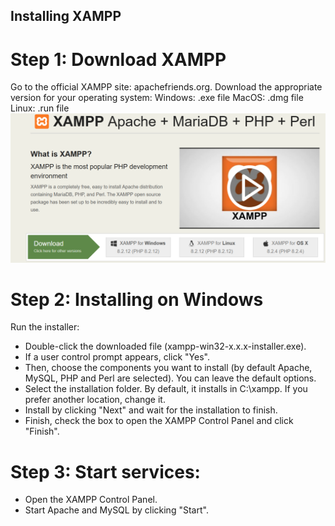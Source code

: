## Installing XAMPP

# Step 1: Download XAMPP
Go to the official XAMPP site: apachefriends.org.
Download the appropriate version for your operating system:
Windows: .exe file
MacOS: .dmg file
Linux: .run file
![Boton de descarga](imagenes/xampp.png "Descarga")
# Step 2: Installing on Windows
Run the installer:
- Double-click the downloaded file (xampp-win32-x.x.x-installer.exe).
- If a user control prompt appears, click "Yes".
- Then, choose the components you want to install (by default Apache, MySQL, PHP and Perl are selected). You can leave the default options.
- Select the installation folder. By default, it installs in C:\xampp. If you prefer another location, change it.
- Install by clicking "Next" and wait for the installation to finish.
- Finish, check the box to open the XAMPP Control Panel and click "Finish".

# Step 3: Start services:

- Open the XAMPP Control Panel.
- Start Apache and MySQL by clicking "Start".
